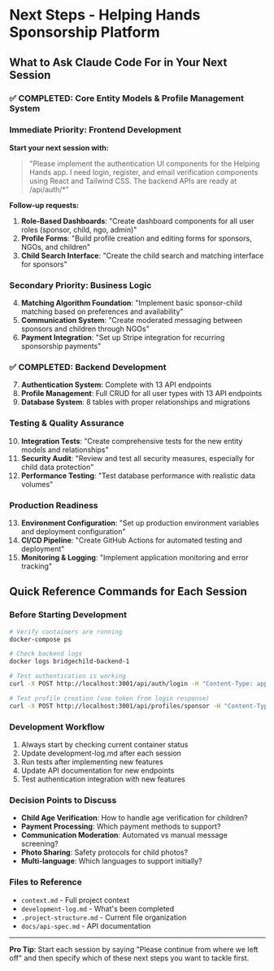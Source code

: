 # Next Steps - Helping Hands Sponsorship Platform

## What to Ask Claude Code For in Your Next Session

### ✅ COMPLETED: Core Entity Models & Profile Management System

### Immediate Priority: Frontend Development
**Start your next session with:**
> "Please implement the authentication UI components for the Helping Hands app. I need login, register, and email verification components using React and Tailwind CSS. The backend APIs are ready at /api/auth/*"

**Follow-up requests:**
1. **Role-Based Dashboards**: "Create dashboard components for all user roles (sponsor, child, ngo, admin)"
2. **Profile Forms**: "Build profile creation and editing forms for sponsors, NGOs, and children"
3. **Child Search Interface**: "Create the child search and matching interface for sponsors"

### Secondary Priority: Business Logic
4. **Matching Algorithm Foundation**: "Implement basic sponsor-child matching based on preferences and availability"
5. **Communication System**: "Create moderated messaging between sponsors and children through NGOs"
6. **Payment Integration**: "Set up Stripe integration for recurring sponsorship payments"

### ✅ COMPLETED: Backend Development
7. **Authentication System**: Complete with 13 API endpoints
8. **Profile Management**: Full CRUD for all user types with 13 API endpoints
9. **Database System**: 8 tables with proper relationships and migrations

### Testing & Quality Assurance
10. **Integration Tests**: "Create comprehensive tests for the new entity models and relationships"
11. **Security Audit**: "Review and test all security measures, especially for child data protection"
12. **Performance Testing**: "Test database performance with realistic data volumes"

### Production Readiness
13. **Environment Configuration**: "Set up production environment variables and deployment configuration"
14. **CI/CD Pipeline**: "Create GitHub Actions for automated testing and deployment"
15. **Monitoring & Logging**: "Implement application monitoring and error tracking"

## Quick Reference Commands for Each Session

### Before Starting Development
```bash
# Verify containers are running
docker-compose ps

# Check backend logs
docker logs bridgechild-backend-1

# Test authentication is working
curl -X POST http://localhost:3001/api/auth/login -H "Content-Type: application/json" -d '{"email":"test2@example.com","password":"SecurePassword123@"}'

# Test profile creation (use token from login response)
curl -X POST http://localhost:3001/api/profiles/sponsor -H "Content-Type: application/json" -H "Authorization: Bearer YOUR_TOKEN" -d '{"firstName":"Test","lastName":"Sponsor","country":"USA"}'
```

### Development Workflow
1. Always start by checking current container status
2. Update development-log.md after each session
3. Run tests after implementing new features
4. Update API documentation for new endpoints
5. Test authentication integration with new features

### Decision Points to Discuss
- **Child Age Verification**: How to handle age verification for children?
- **Payment Processing**: Which payment methods to support?
- **Communication Moderation**: Automated vs manual message screening?
- **Photo Sharing**: Safety protocols for child photos?
- **Multi-language**: Which languages to support initially?

### Files to Reference
- `context.md` - Full project context
- `development-log.md` - What's been completed
- `.project-structure.md` - Current file organization
- `docs/api-spec.md` - API documentation

---

**Pro Tip**: Start each session by saying "Please continue from where we left off" and then specify which of these next steps you want to tackle first.